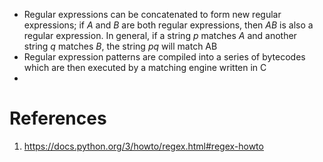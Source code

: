 - Regular expressions can be concatenated to form new regular expressions; if _A_ and _B_ are both regular expressions, then _AB_ is also a regular expression. In general, if a string _p_ matches _A_ and another string _q_ matches _B_, the string _pq_ will match AB
- Regular expression patterns are compiled into a series of bytecodes which are then executed by a matching engine written in C
- 
# References
1. https://docs.python.org/3/howto/regex.html#regex-howto
